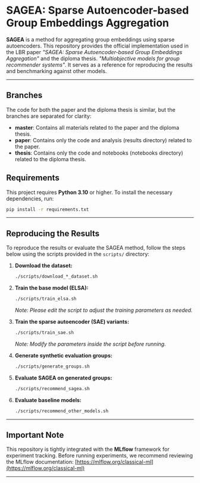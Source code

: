 # SAGEA: Sparse Autoencoder-based Group Embeddings Aggregation

**SAGEA** is a method for aggregating group embeddings using sparse autoencoders. This repository provides the official implementation used in the LBR paper _"SAGEA: Sparse Autoencoder-based Group Embeddings Aggregation"_ and the diploma thesis. _"Multiobjective models for group recommender systems"_. It serves as a reference for reproducing the results and benchmarking against other models.

---

## Branches

The code for both the paper and the diploma thesis is similar, but the branches are separated for clarity:

- **master**: Contains all materials related to the paper and the diploma thesis.
- **paper**: Contains only the code and analysis (results directory) related to the paper.
- **thesis**: Contains only the code and notebooks (notebooks directory) related to the diploma thesis.

## Requirements

This project requires **Python 3.10** or higher. To install the necessary dependencies, run:

```bash
pip install -r requirements.txt
```

---

## Reproducing the Results

To reproduce the results or evaluate the SAGEA method, follow the steps below using the scripts provided in the `scripts/` directory:

1. **Download the dataset:**
   ```bash
   ./scripts/download_*_dataset.sh
   ```

2. **Train the base model (ELSA):**
   ```bash
   ./scripts/train_elsa.sh
   ```
   _Note: Please edit the script to adjust the training parameters as needed._

3. **Train the sparse autoencoder (SAE) variants:**
   ```bash
   ./scripts/train_sae.sh
   ```
   _Note: Modify the parameters inside the script before running._

4. **Generate synthetic evaluation groups:**
   ```bash
   ./scripts/generate_groups.sh
   ```

5. **Evaluate SAGEA on generated groups:**
   ```bash
   ./scripts/recommend_sagea.sh
   ```

6. **Evaluate baseline models:**
   ```bash
   ./scripts/recommend_other_models.sh
   ```

---

## Important Note

This repository is tightly integrated with the **MLflow** framework for experiment tracking. Before running experiments, we recommend reviewing the MLflow documentation: [https://mlflow.org/classical-ml](https://mlflow.org/classical-ml)

---